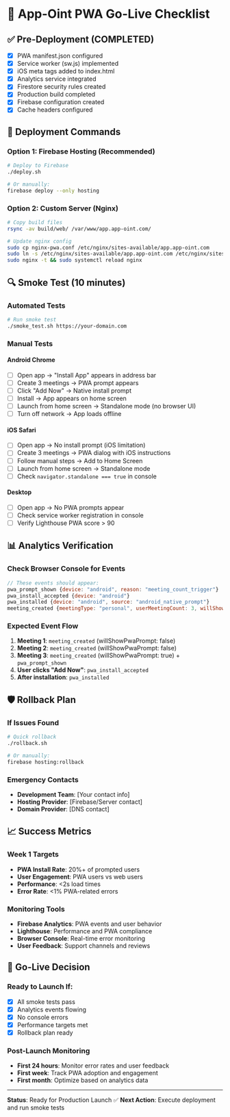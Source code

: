 # 🚀 App-Oint PWA Go-Live Checklist

## ✅ Pre-Deployment (COMPLETED)
- [x] PWA manifest.json configured
- [x] Service worker (sw.js) implemented
- [x] iOS meta tags added to index.html
- [x] Analytics service integrated
- [x] Firestore security rules created
- [x] Production build completed
- [x] Firebase configuration created
- [x] Cache headers configured

## 🚀 Deployment Commands

### Option 1: Firebase Hosting (Recommended)
```bash
# Deploy to Firebase
./deploy.sh

# Or manually:
firebase deploy --only hosting
```

### Option 2: Custom Server (Nginx)
```bash
# Copy build files
rsync -av build/web/ /var/www/app.app-oint.com/

# Update nginx config
sudo cp nginx-pwa.conf /etc/nginx/sites-available/app.app-oint.com
sudo ln -s /etc/nginx/sites-available/app.app-oint.com /etc/nginx/sites-enabled/
sudo nginx -t && sudo systemctl reload nginx
```

## 🔍 Smoke Test (10 minutes)

### Automated Tests
```bash
# Run smoke test
./smoke_test.sh https://your-domain.com
```

### Manual Tests

#### Android Chrome
- [ ] Open app → "Install App" appears in address bar
- [ ] Create 3 meetings → PWA prompt appears
- [ ] Click "Add Now" → Native install prompt
- [ ] Install → App appears on home screen
- [ ] Launch from home screen → Standalone mode (no browser UI)
- [ ] Turn off network → App loads offline

#### iOS Safari  
- [ ] Open app → No install prompt (iOS limitation)
- [ ] Create 3 meetings → PWA dialog with iOS instructions
- [ ] Follow manual steps → Add to Home Screen
- [ ] Launch from home screen → Standalone mode
- [ ] Check `navigator.standalone === true` in console

#### Desktop
- [ ] Open app → No PWA prompts appear
- [ ] Check service worker registration in console
- [ ] Verify Lighthouse PWA score > 90

## 📊 Analytics Verification

### Check Browser Console for Events
```javascript
// These events should appear:
pwa_prompt_shown {device: "android", reason: "meeting_count_trigger"}
pwa_install_accepted {device: "android"} 
pwa_installed {device: "android", source: "android_native_prompt"}
meeting_created {meetingType: "personal", userMeetingCount: 3, willShowPwaPrompt: true}
```

### Expected Event Flow
1. **Meeting 1**: `meeting_created` (willShowPwaPrompt: false)
2. **Meeting 2**: `meeting_created` (willShowPwaPrompt: false)  
3. **Meeting 3**: `meeting_created` (willShowPwaPrompt: true) + `pwa_prompt_shown`
4. **User clicks "Add Now"**: `pwa_install_accepted`
5. **After installation**: `pwa_installed`

## 🛡️ Rollback Plan

### If Issues Found
```bash
# Quick rollback
./rollback.sh

# Or manually:
firebase hosting:rollback
```

### Emergency Contacts
- **Development Team**: [Your contact info]
- **Hosting Provider**: [Firebase/Server contact]
- **Domain Provider**: [DNS contact]

## 📈 Success Metrics

### Week 1 Targets
- **PWA Install Rate**: 20%+ of prompted users
- **User Engagement**: PWA users vs web users
- **Performance**: <2s load times
- **Error Rate**: <1% PWA-related errors

### Monitoring Tools
- **Firebase Analytics**: PWA events and user behavior
- **Lighthouse**: Performance and PWA compliance
- **Browser Console**: Real-time error monitoring
- **User Feedback**: Support channels and reviews

## 🎯 Go-Live Decision

### Ready to Launch If:
- [x] All smoke tests pass
- [x] Analytics events flowing
- [x] No console errors
- [x] Performance targets met
- [x] Rollback plan ready

### Post-Launch Monitoring
- **First 24 hours**: Monitor error rates and user feedback
- **First week**: Track PWA adoption and engagement
- **First month**: Optimize based on analytics data

---

**Status**: Ready for Production Launch ✅
**Next Action**: Execute deployment and run smoke tests

